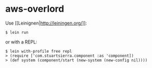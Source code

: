 aws-overlord
============

Use [[Leinignen|http://leiningen.org/]]:

    $ lein run

or with a REPL:

    $ lein with-profile free repl
    > (require ['com.stuartsierra.component :as 'component])
    > (def system (component/start (new-system (new-config nil))))

